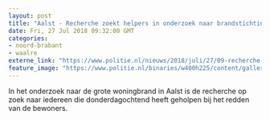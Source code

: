 ```yaml
---
layout: post
title: "Aalst - Recherche zoekt helpers in onderzoek naar brandstichting"
date: Fri, 27 Jul 2018 09:32:00 GMT
categories: 
- noord-brabant 
- waalre 
externe_link: "https://www.politie.nl/nieuws/2018/juli/27/09-recherche-zoekt-helpers-in-onderzoek-naar-brandstichting.html"
feature_image: "https://www.politie.nl/binaries/w400h225/content/gallery/politie/nieuws/2018/juli/09-ob/brandaalst.jpg"
---
```


In het onderzoek naar de grote woningbrand in Aalst is de recherche op zoek naar iedereen die donderdagochtend heeft geholpen bij het redden van de bewoners.
